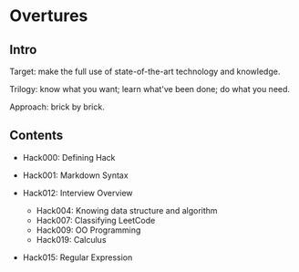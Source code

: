 # Overtures

## Intro
Target: make the full use of state-of-the-art technology and knowledge.

Trilogy:
know what you want;
learn what've been done;
do what you need.

Approach: brick by brick.

## Contents

* Hack000: Defining Hack
* Hack001: Markdown Syntax

* Hack012: Interview Overview
  * Hack004: Knowing data structure and algorithm
  * Hack007: Classifying LeetCode
  * Hack009: OO Programming
  * Hack019: Calculus
<!-- Hack005: Mathematics -->
<!-- Hack006: Software design/development pattern -->

* Hack015: Regular Expression


<!--
  Hack008: Atom Shortcuts
  Hack010: Pandas
  Hack011: Mac
  Hack013: DrawByCoding
  Hack014: GetGit
  Hack016: Writing Formula
  Hack017: Math Resources
  Hack018: Excel
-->

<!--
Hack002: Interesting Bugs
Hack003: Fuzzy Match -> Matching Strings -->

